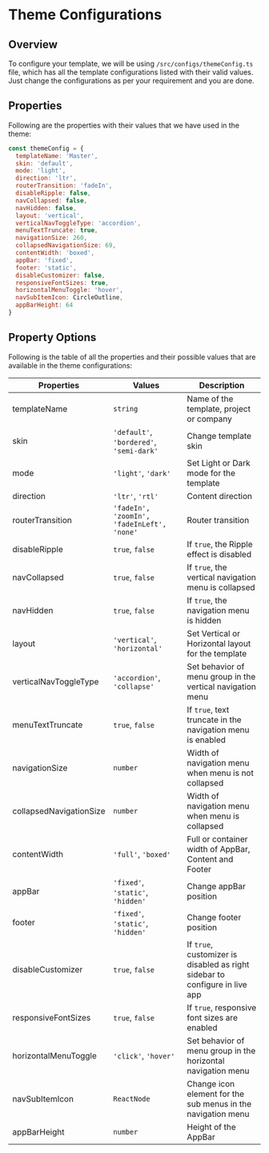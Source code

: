 # Theme Configurations

## Overview

To configure your template, we will be using `/src/configs/themeConfig.ts` file, which has all the template configurations listed with their valid values. Just change the configurations as per your requirement and you are done.

## Properties

Following are the properties with their values that we have used in the theme:

```jsx
const themeConfig = {
  templateName: 'Master',
  skin: 'default',
  mode: 'light',
  direction: 'ltr',
  routerTransition: 'fadeIn',
  disableRipple: false,
  navCollapsed: false,
  navHidden: false,
  layout: 'vertical',
  verticalNavToggleType: 'accordion',
  menuTextTruncate: true,
  navigationSize: 260,
  collapsedNavigationSize: 69,
  contentWidth: 'boxed',
  appBar: 'fixed',
  footer: 'static',
  disableCustomizer: false,
  responsiveFontSizes: true,
  horizontalMenuToggle: 'hover',
  navSubItemIcon: CircleOutline,
  appBarHeight: 64
}
```

## Property Options

Following is the table of all the properties and their possible values that are available in the theme configurations:

| Properties              | Values                                     | Description                                                                 |
| ----------------------- | ------------------------------------------ | --------------------------------------------------------------------------- |
| templateName            | `string`                                   | Name of the template, project or company                                    |
| skin                    | `'default'`, `'bordered'`, `'semi-dark'`   | Change template skin                                                        |
| mode                    | `'light'`, `'dark'`                        | Set Light or Dark mode for the template                                     |
| direction               | `'ltr'`, `'rtl'`                           | Content direction                                                           |
| routerTransition        | `'fadeIn', 'zoomIn', 'fadeInLeft', 'none'` | Router transition                                                           |
| disableRipple           | `true`, `false`                            | If `true`, the Ripple effect is disabled                                    |
| navCollapsed            | `true`, `false`                            | If `true`, the vertical navigation menu is collapsed                        |
| navHidden               | `true`, `false`                            | If `true`, the navigation menu is hidden                                    |
| layout                  | `'vertical'`, `'horizontal'`               | Set Vertical or Horizontal layout for the template                          |
| verticalNavToggleType   | `'accordion'`, `'collapse'`                | Set behavior of menu group in the vertical navigation menu                  |
| menuTextTruncate        | `true`, `false`                            | If `true`, text truncate in the navigation menu is enabled                  |
| navigationSize          | `number`                                   | Width of navigation menu when menu is not collapsed                         |
| collapsedNavigationSize | `number`                                   | Width of navigation menu when menu is collapsed                             |
| contentWidth            | `'full'`, `'boxed'`                        | Full or container width of AppBar, Content and Footer                       |
| appBar                  | `'fixed'`, `'static'`, `'hidden'`          | Change appBar position                                                      |
| footer                  | `'fixed'`, `'static'`, `'hidden'`          | Change footer position                                                      |
| disableCustomizer       | `true`, `false`                            | If `true`, customizer is disabled as right sidebar to configure in live app |
| responsiveFontSizes     | `true`, `false`                            | If `true`, responsive font sizes are enabled                                |
| horizontalMenuToggle    | `'click'`, `'hover'`                       | Set behavior of menu group in the horizontal navigation menu                |
| navSubItemIcon          | `ReactNode`                                | Change icon element for the sub menus in the navigation menu                |
| appBarHeight            | `number`                                   | Height of the AppBar                                                        |
